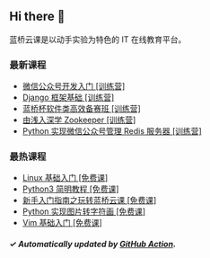 ## Hi there 👋

蓝桥云课是以动手实验为特色的 IT 在线教育平台。

### 最新课程

<!-- LATEST:START -->
- [微信公众号开发入门 [训练营]](https://www.lanqiao.cn/courses/4848/)
- [Django 框架基础 [训练营]](https://www.lanqiao.cn/courses/4012/)
- [蓝桥杯软件类高效备赛班 [训练营]](https://www.lanqiao.cn/courses/4493/)
- [由浅入深学 Zookeeper [训练营]](https://www.lanqiao.cn/courses/4926/)
- [Python 实现微信公众号管理 Redis 服务器 [训练营]](https://www.lanqiao.cn/courses/1344/)
<!-- LATEST:END -->

### 最热课程

<!-- HOTEST:START -->
- [Linux 基础入门 [免费课]](https://www.lanqiao.cn/courses/1/)
- [Python3 简明教程 [免费课]](https://www.lanqiao.cn/courses/596/)
- [新手入门指南之玩转蓝桥云课 [免费课]](https://www.lanqiao.cn/courses/63/)
- [Python 实现图片转字符画 [免费课]](https://www.lanqiao.cn/courses/370/)
- [Vim 基础入门 [免费课]](https://www.lanqiao.cn/courses/2/)
<!-- HOTEST:END -->

##### ✓ Automatically updated by [GitHub Action](https://github.com/lanqiao-courses/.github/actions/workflows/update.yml).
